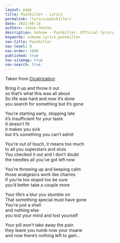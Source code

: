 ```yaml
---
layout: page
title: Painkiller - Lyrics
permalink: /lyrics/painkiller/
date: 2022-09-14
authors: steve-fenton
description: Sohnee - Painkiller. Official lyrics.
keywords: sohnee,lyrics,painkiller
nav-title: Painkiller
nav-level: 0
nav-order: 1000
published: true
nav-sitemap: true
nav-search: true
---
```


Taken from [Cicatrization](/discography/cicatrization/)

Bring it up and throw it out\
so that’s what this was all about\
So life was hard and now it’s done\
you search for something but it’s gone

You’re starting early, stopping late\
it’s insufficient for your taste\
It doesn’t fit\
it makes you sick\
but it’s something you can’t admit

You’re out of touch, it means too much\
to all you superstars and sluts\
You checked it out and I don’t doubt\
the needles all you’ve got left now

You’re throwing up and keeping calm\
those analgesics work like charms\
If you’re too stupid too be sure\
you’d better take a couple more

Your life’s a blur you stumble on\
That something special must have gone\
You’re just a shell\
and nothing else\
you lost your mind and lost yourself

Your pill won’t take away the pain\
they leave you numb now your insane\
and now there’s nothing left to gain…
